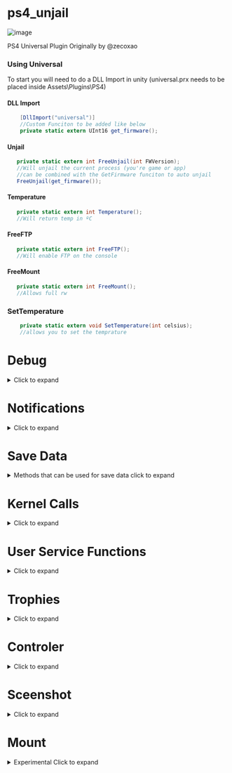 # ps4_unjail
![image](https://i.imgur.com/qTGhdSY.png)

PS4 Universal Plugin
Originally by @zecoxao


### Using Universal

To start you will need to do a DLL Import in unity (universal.prx needs to be placed inside Assets\Plugins\PS4)

#### DLL Import
```c#
    [DllImport("universal")]
    //Custom Funciton to be added like below
    private static extern UInt16 get_firmware();
```



#### Unjail
```c#
   private static extern int FreeUnjail(int FWVersion);
   //Will unjail the current process (you're game or app)
   //can be combined with the GetFirmware funciton to auto unjail 
   FreeUnjail(get_firmware());
```

#### Temperature
```c#
   private static extern int Temperature();
   //Will return temp in ºC
```

#### FreeFTP
```c#
   private static extern int FreeFTP();
   //Will enable FTP on the console
```

#### FreeMount
```c#
   private static extern int FreeMount();
   //Allows full rw
```

### SetTemperature
```c#
    private static extern void SetTemperature(int celsius);
    //allows you to set the temprature

```

# Debug 
<details>
  <summary>Click to expand</summary>
    
### Debug notifications
```c#
    private static extern void SetDebuggerTrue()
    //Shows a debug notifications good old printf testing
```

</details>

 

# Notifications 
<details>
  <summary>Click to expand</summary>
    
### Notification on PS4
```c#
    private static extern int SendMessageToPS4(string Message)
    //Shows a notification on the PS4
```

</details>

# Save Data
<details>
  <summary>Methods that can be used for save data click to expand</summary>
  
 ### MountSaveData
```c#
    private static extern int MountSaveData(string TITLEID,string fingerprint)
    //mounts save data on the PS4 if using save mounter patches please use zero's for fingerprint
```

### UnMountSaveData
```c#
    private static extern int UnMountSaveData()
    //Unmounts all mounted save data
```
</details>

# Kernel Calls
<details>
  <summary>Click to expand</summary>
  
  ## Basic Kernel Calls
 ### Load another executable
```c#
    private static extern bool LoadExec(string path, string argv)
    //Calls and opens an application
```
### GetIDPS
```c#
    private static extern string GetIDPS()
    //Gives you you're IDPS
```
### GetPSID
```c#
    private static extern string GetPSID()
    //Gives you you're PSID
```
#### Get_Firmware this will get the current firmware of the console not the spoofed firmware
```c#
   private static extern UInt16 get_firmware();
   // should return as XXX e.g 505, 702 or 755
```
### get_fw
```c#
    private static extern int get_fw()
    //gets the version as an int (reads from kern.sdk_version) can be spoofed
```

 ## Experimental Calls
### GetCallableList
```c#
    private static extern string GetCallableList()
    //Designed to show you all items you can call on the syste,
```
### GetListOfServices
```c#
    private static extern string GetListOfServices()
    //Designed to show you all services you can call on the syste,
```
### KernelGetOpenPsId
```c#
    private static extern string KernelGetOpenPsId()
    //Not sure why this call exists
```
### firmware_version_kernel
```c#
    private static extern string firmware_version_kernel()
    //Get the firmware version on the kernel (but can be spoofed !)
```
### firmware_version_libc
```c#
    private static extern string firmware_version_kernel()
    //Get the firmware version by libc (for prevent from kernel spoof)
    //Should no longer be required thanks to LM
```


</details>


# User Service Functions
<details>
  <summary>Click to expand</summary>
  
 ### GetUsername
```c#
    private static extern string GetUsername()
    //returns the current username
```

### GetUserId
```c#
    private static extern string GetUserId()
    //returns the current userid
```
</details>


# Trophies
<details>
  <summary>Click to expand</summary>
    
 ## Basic Calling Method
    
 ### UnlockTrophies
```c#
    private static extern int UnlockTrophies(string TitleId,string Titleidsecret )
    //returns the current username
```
## Experimental
### MakeCusaAppReadWrite
```c#
    private static extern int MakeCusaAppReadWrite()
    //returns the current userid
```
</details>

# Controler
<details>
  <summary>Click to expand</summary>
    
 ## Basic Calling Method
    
 ### Change_Controller_Color
```c#
    private static extern int Change_Controller_Color(int r,int g,int b)
    //Changes controler collor to RBG provided
```
</details>

# Sceenshot
<details>
  <summary>Click to expand</summary>
    
 ## Basic Calling Method
    
 ### TakeScreenShot
```c#
    private static extern int TakeScreenShot()
    //Should take a screenshot of the current screen
```
</details>

# Mount
<details>
  <summary>Experimental Click to expand</summary>
    
 ## Experimental
    
 ### MountandLoad
```c#
    private static extern int MountandLoad()
    //try's to mount something in sandbox
```
## Experimental
### MountTrophy
```c#
    private static extern int MountTrophy()
    //try's to mount a trophy file
```
</details>



